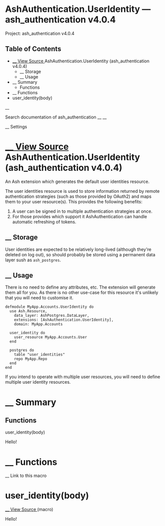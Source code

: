 # AshAuthentication.UserIdentity — ash_authentication v4.0.4

Project: ash_authentication v4.0.4

## Table of Contents

- [ __ View Source ](external_link) AshAuthentication.UserIdentity (ash_authentication v4.0.4)
  - __ Storage
  - __ Usage
- __ Summary
  - Functions
- __ Functions
- user_identity(body)

__

Search documentation of ash_authentication __ __

__ Settings

#  [ __ View Source ](external_link) AshAuthentication.UserIdentity (ash_authentication v4.0.4)

An Ash extension which generates the default user identities resource.

The user identities resource is used to store information returned by remote authentication strategies (such as those provided by OAuth2) and maps them to your user resource(s). This provides the following benefits:

  1. A user can be signed in to multiple authentication strategies at once.
  2. For those provides which support it AshAuthentication can handle automatic refreshing of tokens.



##  __ Storage

User identities are expected to be relatively long-lived (although they're deleted on log out), so should probably be stored using a permanent data layer sush as `ash_postgres`.

##  __ Usage

There is no need to define any attributes, etc. The extension will generate them all for you. As there is no other use-case for this resource it's unlikely that you will need to customise it.
    
    
    defmodule MyApp.Accounts.UserIdentity do
      use Ash.Resource,
        data_layer: AshPostgres.DataLayer,
        extensions: [AshAuthentication.UserIdentity],
        domain: MyApp.Accounts
    
      user_identity do
        user_resource MyApp.Accounts.User
      end
    
      postgres do
        table "user_identities"
        repo MyApp.Repo
      end
    end

If you intend to operate with multiple user resources, you will need to define multiple user identity resources.

#  __ Summary

##  Functions

user_identity(body)

Hello!

#  __ Functions

__ Link to this macro

# user_identity(body)

[ __ View Source ](external_link) (macro)

Hello!
